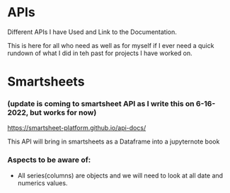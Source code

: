 # APIs
Different APIs I have Used and Link to the Documentation.

This is here for all who need as well as for myself if I ever need a quick rundown of what I did in teh past for projects I have worked on.


# Smartsheets
### (update is coming to smartsheet API as I write this on 6-16-2022, but works for now)
https://smartsheet-platform.github.io/api-docs/

This API will bring in smartsheets as a Dataframe into a jupyternote book
### Aspects to be aware of:
* All series(columns) are objects and we will need to look at all date and numerics values.
